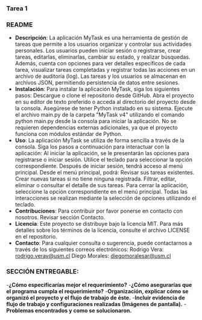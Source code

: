 ### Tarea 1

### README
- **Descripción**: La aplicación MyTask es una herramienta de gestión de tareas que permite a los usuarios organizar y controlar sus actividades personales. Los usuarios pueden iniciar sesión o registrarse, crear tareas, editarlas, eliminarlas, cambiar su estado, y realizar búsquedas. Además, cuenta con opciones para ver detalles específicos de cada tarea, visualizar tareas completadas y registrar todas las acciones en un archivo de auditoría (log). Las tareas y los usuarios se almacenan en archivos JSON, permitiendo persistencia de datos entre sesiones.
- **Instalación**: Para instalar la aplicación MyTask, siga los siguientes pasos:
Descargue o clone el repositorio desde GitHub.
Abra el proyecto en su editor de texto preferido o acceda al directorio del proyecto desde la consola.
Asegúrese de tener Python instalado en su sistema.
Ejecute el archivo main.py de la carpeta "MyTask v4" utilizando el comando python main.py desde la consola para iniciar la aplicación.
No se requieren dependencias externas adicionales, ya que el proyecto funciona con módulos estándar de Python.
- **Uso**: La aplicación MyTask se utiliza de forma sencilla a través de la consola. Siga los pasos a continuación para interactuar con la aplicación:
Al iniciar la aplicación, se le presentarán las opciones para registrarse o iniciar sesión. Utilice el teclado para seleccionar la opción correspondiente.
Después de iniciar sesión, tendrá acceso al menú principal.
Desde el menú principal, podrá:
Revisar sus tareas existentes.
Crear nuevas tareas si no tiene ninguna registrada.
Filtrar, editar, eliminar o consultar el detalle de sus tareas.
Para cerrar la aplicación, seleccione la opción correspondiente en el menú principal.
Todas las interacciones se realizan mediante la selección de opciones utilizando el teclado.
- **Contribuciones**: Para contribuir por favor ponerse en contacto con nosotros. Revisar sección Contacto.
- **Licencia**: Este proyecto se distribuye bajo la licencia MIT. Para más detalles sobre los términos de la licencia, consulte el archivo LICENSE en el repositorio.
- **Contacto**: Para cualquier consulta o sugerencia, puede contactarnos a través de los siguientes correos electrónicos:
Rodrigo Vera: rodrigo.verav@usm.cl
Diego Morales: diegomoralesar@usm.cl


### SECCIÓN ENTREGABLE:

-**¿Cómo especificarías mejor el requerimiento?**
-**¿Cómo asegurarías que el programa cumpla el requerimiento?**
-**Organización, explicar cómo se organizó el proyecto y el flujo de trabajo de éste.**
-**Incluir evidencia de flujo de trabajo y configuraciones realizadas (Imágenes de pantalla).**
-**Problemas encontrados y como se solucionaron.**
